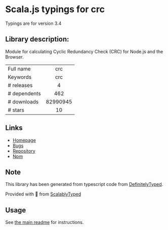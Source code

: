 
# Scala.js typings for crc

Typings are for version 3.4

## Library description:
Module for calculating Cyclic Redundancy Check (CRC) for Node.js and the Browser.

|                    |                 |
| ------------------ | :-------------: |
| Full name          | crc |
| Keywords           | crc |
| # releases         | 4 |
| # dependents       | 462 |
| # downloads        | 82990945 |
| # stars            | 10 |

## Links
- [Homepage](https://github.com/alexgorbatchev/node-crc)
- [Bugs](https://github.com/alexgorbatchev/node-crc/issues)
- [Repository](https://github.com/alexgorbatchev/node-crc)
- [Npm](https://www.npmjs.com/package/crc)
    


## Note
This library has been generated from typescript code from [DefinitelyTyped](https://definitelytyped.org).

Provided with :purple_heart: from [ScalablyTyped](https://github.com/oyvindberg/ScalablyTyped)

## Usage
See [the main readme](../../readme.md) for instructions.


